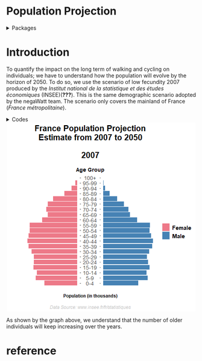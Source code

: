 Population Projection
================

<details>

<summary>Packages</summary>

<p>

``` r
#Rtools is necessary to run this chunk of codes
#You can download it here: https://cran.r-project.org/bin/windows/Rtools/

want = c("dplyr","readxl", "ggpol","tidyr","forcats")

have = want %in% rownames(installed.packages())

# Install the packages that we miss
if ( any(!have) ) { install.packages( want[!have]) }

# Load the packages
junk <- lapply(want, library, character.only = T)

# Remove the objects we created
rm(have, want, junk)


devtools::install_github('thomasp85/gganimate')
library(gganimate)

devtools::install_github("r-rust/gifski")
```

    ##          checking for file 'C:\Users\Pierre\AppData\Local\Temp\Rtmpe02w5E\remotes6a9422343933\r-rust-gifski-6b86cc6/DESCRIPTION' ...     checking for file 'C:\Users\Pierre\AppData\Local\Temp\Rtmpe02w5E\remotes6a9422343933\r-rust-gifski-6b86cc6/DESCRIPTION' ...   v  checking for file 'C:\Users\Pierre\AppData\Local\Temp\Rtmpe02w5E\remotes6a9422343933\r-rust-gifski-6b86cc6/DESCRIPTION' (1s)
    ##       -  preparing 'gifski': (425ms)
    ##      checking DESCRIPTION meta-information ...     checking DESCRIPTION meta-information ...   v  checking DESCRIPTION meta-information
    ##   -  cleaning src
    ##       -  checking for LF line-endings in source and make files and shell scripts (646ms)
    ##       -  checking for empty or unneeded directories
    ##       -  building 'gifski_1.4.3-1.tar.gz'
    ##   Avis :     Avis : file 'gifski/configure' did not have execute permissions: corrected
    ##      
    ## 

``` r
library(gifski)
```

</details>

# Introduction

To quantify the impact on the long term of walking and cycling on
individuals; we have to understand how the population will evolve by the
horizon of 2050. To do so, we use the scenario of low fecundity 2007
produced by the *Institut national de la statistique et des études
économiques* (INSEE)(**???**). This is the same demographic scenario
adopted by the negaWatt team. The scenario only covers the mainland of
France (*France métropolitaine*).

<details>

<summary>Codes</summary>

<p>

``` r
temp <-  tempfile()
dataURL <- "https://www.insee.fr/fr/statistiques/pyramide/2418122/excel/projpop0760_FECbasESPcentMIGcent.xls"
download.file(dataURL, destfile=temp, mode='wb')

unz(temp, "projpop0760_FECbasESPcentMIGcent.xls")
```

    ## A connection with                                                                                                                        
    ## description "C:\\Users\\Pierre\\AppData\\Local\\Temp\\Rtmpe02w5E\\file6a945a66561d:projpop0760_FECbasESPcentMIGcent.xls"
    ## class       "unz"                                                                                                       
    ## mode        "r"                                                                                                         
    ## text        "text"                                                                                                      
    ## opened      "closed"                                                                                                    
    ## can read    "yes"                                                                                                       
    ## can write   "yes"

``` r
Pop.1 <- readxl::read_excel(temp, sheet = "populationH", skip = 4, col_names = TRUE)
Pop.2 <- readxl::read_excel(temp, sheet = "populationF", skip = 4, col_names = TRUE)

unlink(temp)
```

``` r
Pop.H = Pop.1 %>% 
  rename( age = "Âge au 1er janvier") %>%
  mutate(age = as.numeric(age),
         sexe = "Male") %>%
  pivot_longer(!c(age, sexe),names_to = "year",values_to = "Pop" )

Pop.F = Pop.2 %>% 
  rename( age = "Âge au 1er janvier") %>%
  mutate(age = as.numeric(age),
         sexe = "Female") %>%
  pivot_longer(!c(age, sexe),names_to = "year",values_to = "Pop" )

Pop.proj = rbind(Pop.H, Pop.F) %>%
  mutate(year = as.numeric(year))

Pop.proj.cat = Pop.proj %>% 
  mutate(age_grp.FACTOR = cut( age, breaks = seq(0,150, by = 5), include.lowest = T),
         age_grp = as.character(age_grp.FACTOR), 
         age_grp = gsub("\\[|\\]|\\(|\\)", "", age_grp),
         age_grp = gsub(",", "-", age_grp),
         order = as.numeric(substr(age_grp,1,regexpr("-",age_grp)-1))) %>% 
  na.omit()

saveRDS(Pop.proj.cat, "Data/Pop.proj.rds")

PopPyramid <- Pop.proj.cat %>% 
  group_by(sexe, year, age_grp, order) %>% 
  summarise(Pop = sum(Pop))%>% 
  mutate(Pop = ifelse(sexe == 'Female', as.integer(Pop * -1), as.integer(Pop)),
         sexe = as.factor(sexe)) %>% 
 ggplot(aes(x = fct_reorder(age_grp, order),
            y = Pop/1000,
            fill = sexe)) +
 geom_bar(stat = "identity") +
 scale_fill_manual(values = c("#ee7989" ,"#4682b4")) + 
 coord_flip() + 
 facet_share(~ sexe,
             dir = "h",
             scales = "free",
             reverse_num = TRUE)

PopPyramid <-  PopPyramid +
  theme(panel.background = element_blank(),
       panel.border = element_blank(),
          panel.grid.major = element_blank(),
          panel.grid.minor = element_blank(),
       strip.background = element_blank(),
       strip.text.x = element_blank(),
        axis.title.y = element_blank(),
              legend.title = element_blank(),
       axis.text = element_text(size = 14),
        axis.text.x=element_blank(),
        axis.ticks.x=element_blank(),
       legend.key.size = unit(0.75, "cm"),
       legend.text = element_text(size = 15,face = "bold"),
       plot.title = element_text(size = 22,hjust = 0.5,face = "bold"),
       plot.subtitle = element_text(size = 14, hjust = 0.5,face = "bold"),
       axis.title.x = element_text(size = 12,face = "bold"),
       plot.caption = element_text(size = 12, hjust = 0.5,face = "italic",color = "gray"))


PopPyramid <- PopPyramid + 
 labs(
      title = "France Population Projection\nEstimate from 2007 to 2050\n\n{closest_state}",
      subtitle = "\n\nAge Group",
      y = "\n\nPopulation (in thousands)",
      caption = "\n\nData Source: www.insee.fr/fr/statistiques"
     )


PopPyramid <- PopPyramid + 
  transition_states(year,
                    transition_length = 1,
                    state_length = 1) + 
  enter_fade() +
  exit_fade() + 
  ease_aes('cubic-in-out')
```

</details>

<img src="Population_Projection_files/figure-gfm/unnamed-chunk-4-1.gif" style="display: block; margin: auto;" />

As shown by the graph above, we understand that the number of older
individuals will keep increasing over the years.

# reference
